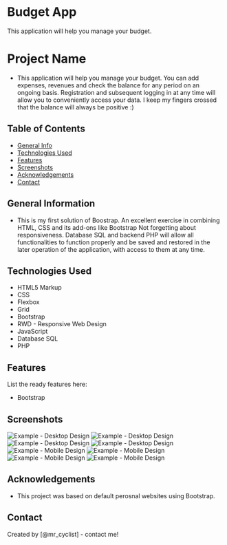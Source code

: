 # Budget App

This application will help you manage your budget.

# Project Name
- This application will help you manage your budget. You can add expenses, revenues and check the balance for any period on an  ongoing basis. Registration and subsequent logging in at any time will allow you to conveniently access your data. I keep my fingers crossed that the balance will always be positive :)

## Table of Contents
* [General Info](#general-information)
* [Technologies Used](#technologies-used)
* [Features](#features)
* [Screenshots](#screenshots)
* [Acknowledgements](#acknowledgements)
* [Contact](#contact)

## General Information
- This is my first solution of Boostrap. An excellent exercise in combining HTML, CSS and its add-ons like Bootstrap Not forgetting about responsiveness. Database SQL and backend PHP will allow all functionalities to function properly and be saved and restored in the later operation of the application, with access to them at any time.

## Technologies Used
- HTML5 Markup
- CSS 
- Flexbox
- Grid
- Bootstrap
- RWD - Responsive Web Design 
- JavaScript
- Database SQL
- PHP 

## Features
List the ready features here:
- Bootstrap

## Screenshots
![Example - Desktop Design](./screenshots/desktop-design-1.png)
![Example - Desktop Design](./screenshots/desktop-design-2.png)
![Example - Desktop Design](./screenshots/desktop-design-3.png)
![Example - Desktop Design](./screenshots/desktop-design-4.png)
![Example - Mobile Design](./screenshots/mobile-design-1.png)
![Example - Mobile Design](./screenshots/mobile-design-2.png)
![Example - Mobile Design](./screenshots/mobile-design-3.png)
![Example - Mobile Design](./screenshots/mobile-design-4.png)

## Acknowledgements
- This project was based on default perosnal websites using Bootstrap.

## Contact
Created by [@mr_cyclist] - contact me!
